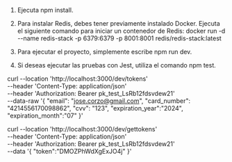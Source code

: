 1. Ejecuta npm install.

2. Para instalar Redis, debes tener previamente instalado Docker. Ejecuta el siguiente comando para iniciar un contenedor de Redis:
   docker run -d --name redis-stack -p 6379:6379 -p 8001:8001 redis/redis-stack:latest

3. Para ejecutar el proyecto, simplemente escribe npm run dev.

4. Si deseas ejecutar las pruebas con Jest, utiliza el comando npm test.

curl --location 'http://localhost:3000/dev/tokens' \
--header 'Content-Type: application/json' \
--header 'Authorization: Bearer pk_test_LsRb12fdsvdew21' \
--data-raw '{
"email": "jose.corzo@gmail.com",
"card_number": "4214556170098862",
"cvv": "123",
"expiration_year":"2024",
"expiration_month":"07"
}'

curl --location 'http://localhost:3000/dev/gettokens' \
--header 'Content-Type: application/json' \
--header 'Authorization: Bearer pk_test_LsRb12fdsvdew21' \
--data '{
"token":"DMOZPhWdXgExJO4j"
}'
